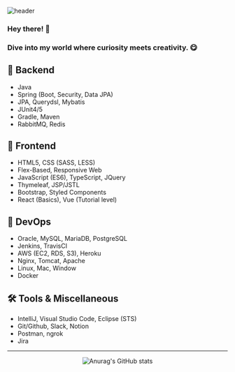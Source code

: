 ![header](https://capsule-render.vercel.app/api?type=waving&color=auto&height=300&section=header&text=EuiJin%20Han&fontSize=90&animation=fadeIn&fontAlignY=38&desc=The%20best%20way%20to%20predict%20the%20future%20is%20to%20create%20it%2E&descAlignY=51&descAlign=62)
### Hey there! 👋 
### Dive into my world where curiosity meets creativity. 😋

## 🚀 Backend
- Java
- Spring (Boot, Security, Data JPA)
- JPA, Querydsl, Mybatis 
- JUnit4/5
- Gradle, Maven
- RabbitMQ, Redis

## 🎨 Frontend
- HTML5, CSS (SASS, LESS)
- Flex-Based, Responsive Web
- JavaScript (ES6), TypeScript, JQuery
- Thymeleaf, JSP/JSTL
- Bootstrap, Styled Components
- React (Basics), Vue (Tutorial level)

## 🔧 DevOps
- Oracle, MySQL, MariaDB, PostgreSQL
- Jenkins, TravisCI
- AWS (EC2, RDS, S3), Heroku
- Nginx, Tomcat, Apache
- Linux, Mac, Window
- Docker

## 🛠 Tools & Miscellaneous
- IntelliJ, Visual Studio Code, Eclipse (STS)
- Git/Github, Slack, Notion
- Postman, ngrok
- Jira

---


<div align="center">
  
  ![Anurag's GitHub stats](https://github-readme-stats.vercel.app/api?username=hanej93\&rank_icon=github)
  
</div>







<!--
**hanej93/hanej93** is a ✨ _special_ ✨ repository because its `README.md` (this file) appears on your GitHub profile.

Here are some ideas to get you started:

- 🔭 I’m currently working on ...
- 🌱 I’m currently learning ...
- 👯 I’m looking to collaborate on ...
- 🤔 I’m looking for help with ...
- 💬 Ask me about ...
- 📫 How to reach me: ...
- 😄 Pronouns: ...
- ⚡ Fun fact: ...
-->
